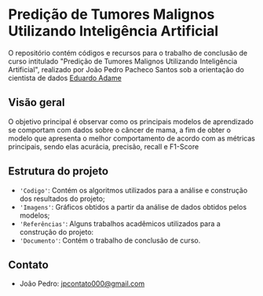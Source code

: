 # Predição de Tumores Malignos Utilizando Inteligência Artificial

O repositório contém códigos e recursos para o trabalho de conclusão de curso intitulado "Predição de Tumores Malignos Utilizando Inteligência Artificial", realizado por João Pedro Pacheco Santos sob a orientação do cientista de dados [Eduardo Adame](https://github.com/adamesalles)

## Visão geral

O objetivo principal é observar como os principais modelos de aprendizado se comportam com dados sobre o câncer de mama, a fim de obter o modelo que apresenta o 
melhor comportamento de acordo com as métricas principais, sendo elas acurácia, precisão, recall e F1-Score

## Estrutura do projeto

- `'Codigo'`: Contém os algoritmos utilizados para a análise e construção dos resultados do projeto;
- `'Imagens'`: Gráficos obtidos a partir da análise de dados obtidos pelos modelos;
- `'Referências'`: Alguns trabalhos acadêmicos utilizados para a construção do projeto:
- `'Documento'`: Contém o trabalho de conclusão de curso.

## Contato

- João Pedro: jpcontato000@gmail.com
